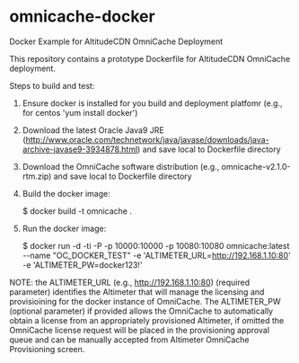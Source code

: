# omnicache-docker
Docker Example for AltitudeCDN OmniCache Deployment

This repository contains a prototype Dockerfile for AltitudeCDN OmniCache deployment.

Steps to build and test:

1) Ensure docker is installed for you build and deployment platfomr (e.g., for centos 'yum install docker')
2) Download the latest Oracle Java9 JRE (http://www.oracle.com/technetwork/java/javase/downloads/java-archive-javase9-3934878.html)  and save local to Dockerfile directory
3) Download the OmniCache software distribution (e.g., omnicache-v2.1.0-rtm.zip) and save local to Dockerfile directory
4) Build the docker image:

    $ docker build -t omnicache .
    
5) Run the docker image:

    $ docker run -d -ti -P -p 10000:10000 -p 10080:10080 omnicache:latest --name "OC_DOCKER_TEST" -e 'ALTIMETER_URL=http://192.168.1.10:80' -e 'ALTIMETER_PW=docker123!'
    
NOTE: the ALTIMETER_URL (e.g., http://192.168.1.10:80) (required parameter) identifies the Altimeter that will manage the licensing and provisioining for the docker instance of OmniCache. The ALTIMETER_PW (optional parameter) if provided allows the OmniCache to automatically obtain a license from an appropriately provisioned Altimeter, if omitted the OmniCache license request will be placed in the provisioning approval queue and can be manually accepted from Altimeter OmniCache Provisioning screen.
    

